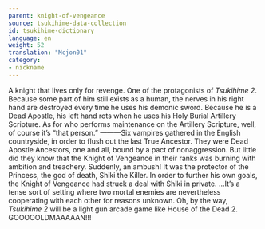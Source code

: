 ```yaml
---
parent: knight-of-vengeance
source: tsukihime-data-collection
id: tsukihime-dictionary
language: en
weight: 52
translation: "Mcjon01"
category:
- nickname
---
```


A knight that lives only for revenge.
One of the protagonists of *Tsukihime 2*.
Because some part of him still exists as a human, the nerves in his right hand are destroyed every time he uses his demonic sword. Because he is a Dead Apostle, his left hand rots when he uses his Holy Burial Artillery Scripture.
As for who performs maintenance on the Artillery Scripture, well, of course it’s “that person.”
———Six vampires gathered in the English countryside, in order to flush out the last True Ancestor. They were Dead Apostle Ancestors, one and all, bound by a pact of nonaggression. But little did they know that the Knight of Vengeance in their ranks was burning with ambition and treachery.
Suddenly, an ambush! It was the protector of the Princess, the god of death, Shiki the Killer. In order to further his own goals, the Knight of Vengeance had struck a deal with Shiki in private.
…It’s a tense sort of setting where two mortal enemies are nevertheless cooperating with each other for reasons unknown.
Oh, by the way, *Tsukihime 2* will be a light gun arcade game like House of the Dead 2. GOOOOOLDMAAAAAN!!!
